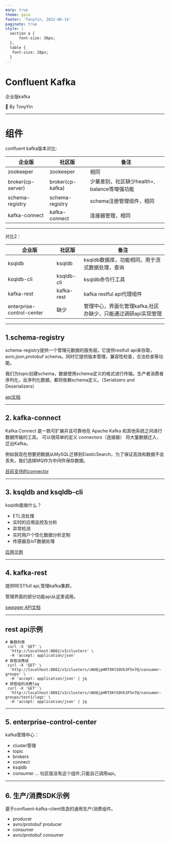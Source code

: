 ```yaml
---
marp: true
theme: gaia
footer: 'TonyYin, 2022-06-14'
paginate: true
style: |
  section a {
      font-size: 30px;
  },
  table {
   font-size: 28px;
  }
---
```

<!--
_class: lead gaia
_paginate: false
-->

# Confluent Kafka

企业版kafka

:dog: By TonyYin

---
<!-- backgroundColor: white -->
# 组件

confluent kafka版本对比:

|企业版| 社区版|备注|
|-|-|-|
|zookeeper| zookeeper| 相同 |
|broker(cp-server)| broker(cp-kafka)| 少量差别，社区缺少health+, balance等增强功能 |
|schema-registry| schema-registry| schema注册管理组件，相同 |
|kafka-connect| kafka-connect| 连接器管理，相同 |


---
对比2：

|企业版| 社区版|备注|
|-|-|-|
|ksqldb| ksqldb| ksqldb数据库，功能相同，用于流式数据处理，查询 |
|ksqldb-cli|ksqldb-cli| ksqldb命令行工具|
|kafka-rest|kafka-rest|kafka restful api代理组件|
|enterprise-control-center |缺少|管理中心，界面化管理kafka,社区办缺少，只能通过调研api实现管理|

---
## 1.schema-registry

schema-registry提供一个管理元数据的服务层。它提供restfull api来存取，avro,json,protobuf schema。同时它提供版本管理，兼容性检查，合法检查等功能。

我们为topic创建schema，数据使用schema定义的格式进行传输。生产者消费者序列化，反序列化数据，都将依赖schema定义。（Serializers and Deserializers）

[api文档](https://docs.confluent.io/platform/current/schema-registry/develop/api.html)

---
## 2. kafka-connect

Kafka Connect 是一款可扩展并且可靠地在 Apache Kafka 和其他系统之间进行数据传输的工具。 可以很简单的定义 connectors（连接器） 将大量数据迁入、迁出Kafka。

例如我现在想要把数据从MySQL迁移到ElasticSearch，为了保证高效和数据不会丢失，我们选择MQ作为中间件保存数据。

[目前支持的connector](https://www.confluent.io/product/connectors/?_ga=2.103609222.749921388.1655176160-952692913.1651714879)

---
## 3. ksqldb and ksqldb-cli

ksqldb能做什么？

- ETL流处理
- 实时的应用监控及分析
- 异常检测
- 实时用户个性化数据分析定制
- 传感器及IoT数据处理

[应用示例](http://yuyuko.akua.wiki/en/technology/db/ksql/)

---
## 4. kafka-rest

提供RESTfull api,管理kafka集群。

管理界面的部分功能api从这里调用。

[swagger API文档](https://github.com/confluentinc/kafka-rest/blob/master/api/v3/openapi.yaml)

---
## rest api示例

```shell
# 集群列表
 curl -X 'GET' \
  'http://localhost:8082/v3/clusters' \
  -H 'accept: application/json'
# 获取消费组
 curl -X 'GET' \
  'http://localhost:8082/v3/clusters/cWUQjpHRTXKtSOVk3F5n7Q/consumer-groups' \
  -H 'accept: application/json' | jq
# 获取组的消费lag
 curl -X 'GET' \
  'http://localhost:8082/v3/clusters/cWUQjpHRTXKtSOVk3F5n7Q/consumer-groups/test1/lags' \
  -H 'accept: application/json' | jq
```
---
## 5. enterprise-control-center

kafka管理中心：
- cluster管理
- topic
- brokers
- connect
- ksqldb
- consumer
...
社区版没有这个组件,只能自己调用api。

---
## 6. 生产/消费SDK示例

基于confluent-kafka-client改造的通用生产/消费组件。

- producer
- avro/protobuf producer
- consumer
- avro/protobuf consumer
